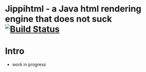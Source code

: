 # Jippihtml - a Java html rendering engine that does not suck [![Build Status](https://api.travis-ci.org/r10r-org/jippihtml.svg)](https://travis-ci.org/r10r-org/jippihtml)

# Intro

- work in progress